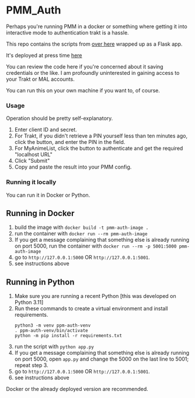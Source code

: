 # PMM_Auth

Perhaps you're running PMM in a docker or something where getting it into interactive mode to authentication trakt is a hassle.

This repo contains the scripts from [over here](https://github.com/chazlarson/Media-Scripts) wrapped up as a Flask app.

It's deployed at press time [here](https://pmm-auth-8e685ca9b226.herokuapp.com/)

You can review the code here if you're concerned about it saving credentials or the like.  I am profoundly uninterested in gaining access to your Trakt or MAL accounts.

You can run this on your own machine if you want to, of course.

### Usage

Operation should be pretty self-explanatory.

1. Enter client ID and secret.
2. For Trakt, if you didn't retrieve a PIN yourself less than ten minutes ago, click the button, and enter the PIN in the field.
3. For MyAnimeList, click the button to authenticate and get the required "localhost URL"
4. Click "Submit"
5. Copy and paste the result into your PMM config.

### Running it locally

You can run it in Docker or Python.

## Running in Docker

1. build the image with `docker build -t pmm-auth-image .`
2. run the container with `docker run --rm pmm-auth-image`
3. If you get a message complaining that something else is already running on port 5000, run the container with `docker run --rm -p 5001:5000 pmm-auth-image`
4. go to `http://127.0.0.1:5000` OR `http://127.0.0.1:5001`.
5. see instructions above

## Running in Python

1. Make sure you are running a recent Python [this was developed on Python 3.11]
2. Run these commands to create a virtual environment and install requirements.
   ```
   python3 -m venv ppm-auth-venv
   . ppm-auth-venv/bin/activate
   python -m pip install -r requirements.txt
   ```
3. run the script with `python app.py`
4. If you get a message complaining that something else is already running on port 5000, open `app.py` and change the 5000 on the last line to 5001; repeat step 3.
5. go to `http://127.0.0.1:5000` OR `http://127.0.0.1:5001`.
6. see instructions above

Docker or the already deployed version are recommended.